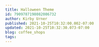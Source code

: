 ```yaml
---
title: Halloween Theme
id: 7909787198082086732
author: Kirby Urner
published: 2021-10-25T10:32:00.002-07:00
updated: 2021-10-25T10:32:30.073-07:00
blog: coffee_shops
tags: 
---
```


